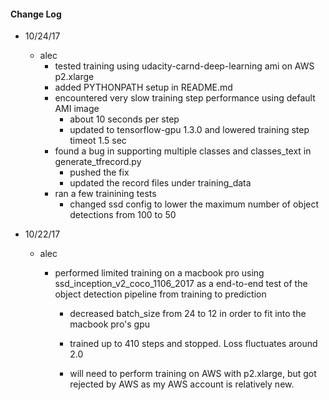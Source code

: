 #### Change Log

- 10/24/17

  - alec
    - tested training using udacity-carnd-deep-learning ami on AWS p2.xlarge
    - added PYTHONPATH setup in README.md
    - encountered very slow training step performance using default AMI image
      - about 10 seconds per step
      - updated to tensorflow-gpu 1.3.0 and lowered training step timeot 1.5 sec
    - found a bug in supporting multiple classes and classes_text in generate_tfrecord.py
      - pushed the fix
      - updated the record files under training_data
    - ran a few trainining tests
      - changed ssd config to lower the maximum number of object detections from 100 to 50

- 10/22/17

  - alec

    - performed limited training on a macbook pro using ssd_inception_v2_coco_1106_2017 as a end-to-end test of the object detection pipeline from training to prediction

      - decreased batch_size from 24 to 12 in order to fit into the macbook pro's gpu

      - trained up to 410 steps and stopped.  Loss fluctuates around 2.0

      - will need to perform training on AWS with p2.xlarge, but got rejected by AWS as my AWS account is relatively new.

        ​